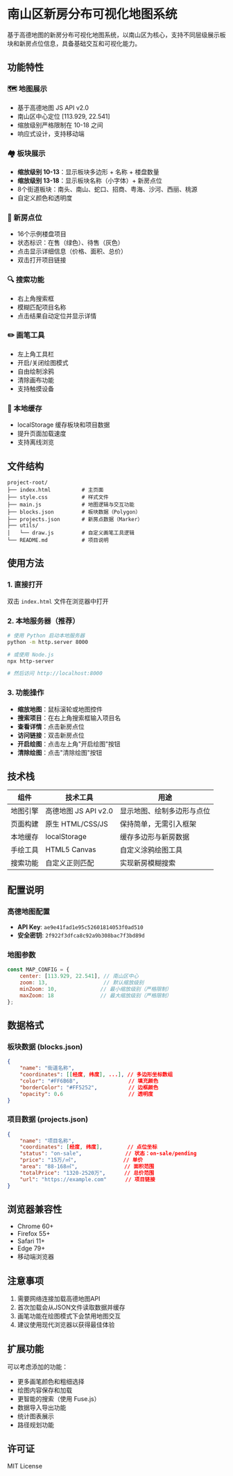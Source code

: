# 南山区新房分布可视化地图系统

基于高德地图的新房分布可视化地图系统，以南山区为核心，支持不同层级展示板块和新房点位信息，具备基础交互和可视化能力。

## 功能特性

### 🗺️ 地图展示
- 基于高德地图 JS API v2.0
- 南山区中心定位 [113.929, 22.541]
- 缩放级别严格限制在 10-18 之间
- 响应式设计，支持移动端

### 🏘️ 板块展示
- **缩放级别 10-13**：显示板块多边形 + 名称 + 楼盘数量
- **缩放级别 13-18**：显示板块名称（小字体）+ 新房点位
- 8个街道板块：南头、南山、蛇口、招商、粤海、沙河、西丽、桃源
- 自定义颜色和透明度

### 🏢 新房点位
- 16个示例楼盘项目
- 状态标识：在售（绿色）、待售（灰色）
- 点击显示详细信息（价格、面积、总价）
- 双击打开项目链接

### 🔍 搜索功能
- 右上角搜索框
- 模糊匹配项目名称
- 点击结果自动定位并显示详情

### ✏️ 画笔工具
- 左上角工具栏
- 开启/关闭绘图模式
- 自由绘制涂鸦
- 清除画布功能
- 支持触摸设备

### 💾 本地缓存
- localStorage 缓存板块和项目数据
- 提升页面加载速度
- 支持离线浏览

## 文件结构

```
project-root/
├── index.html          # 主页面
├── style.css           # 样式文件
├── main.js             # 地图逻辑与交互功能
├── blocks.json         # 板块数据（Polygon）
├── projects.json       # 新房点数据（Marker）
├── utils/
│   └── draw.js         # 自定义画笔工具逻辑
└── README.md           # 项目说明
```

## 使用方法

### 1. 直接打开
双击 `index.html` 文件在浏览器中打开

### 2. 本地服务器（推荐）
```bash
# 使用 Python 启动本地服务器
python -m http.server 8000

# 或使用 Node.js
npx http-server

# 然后访问 http://localhost:8000
```

### 3. 功能操作
- **缩放地图**：鼠标滚轮或地图控件
- **搜索项目**：在右上角搜索框输入项目名
- **查看详情**：点击新房点位
- **访问链接**：双击新房点位
- **开启绘图**：点击左上角"开启绘图"按钮
- **清除绘图**：点击"清除绘图"按钮

## 技术栈

| 组件 | 技术工具 | 用途 |
|------|----------|------|
| 地图引擎 | 高德地图 JS API v2.0 | 显示地图、绘制多边形与点位 |
| 页面构建 | 原生 HTML/CSS/JS | 保持简单，无需引入框架 |
| 本地缓存 | localStorage | 缓存多边形与新房数据 |
| 手绘工具 | HTML5 Canvas | 自定义涂鸦绘图工具 |
| 搜索功能 | 自定义正则匹配 | 实现新房模糊搜索 |

## 配置说明

### 高德地图配置
- **API Key**: `ae9e41fad1e95c52601814053f0ad510`
- **安全密钥**: `2f922f3dfca8c92a9b308bac7f3bd89d`

### 地图参数
```javascript
const MAP_CONFIG = {
    center: [113.929, 22.541], // 南山区中心
    zoom: 13,                  // 默认缩放级别
    minZoom: 10,              // 最小缩放级别（严格限制）
    maxZoom: 18               // 最大缩放级别（严格限制）
};
```

## 数据格式

### 板块数据 (blocks.json)
```json
{
    "name": "街道名称",
    "coordinates": [[经度, 纬度], ...], // 多边形坐标数组
    "color": "#FF6B6B",                // 填充颜色
    "borderColor": "#FF5252",          // 边框颜色
    "opacity": 0.6                     // 透明度
}
```

### 项目数据 (projects.json)
```json
{
    "name": "项目名称",
    "coordinates": [经度, 纬度],        // 点位坐标
    "status": "on-sale",              // 状态：on-sale/pending
    "price": "15万/㎡",               // 单价
    "area": "88-168㎡",               // 面积范围
    "totalPrice": "1320-2520万",      // 总价范围
    "url": "https://example.com"      // 项目链接
}
```

## 浏览器兼容性

- Chrome 60+
- Firefox 55+
- Safari 11+
- Edge 79+
- 移动端浏览器

## 注意事项

1. 需要网络连接加载高德地图API
2. 首次加载会从JSON文件读取数据并缓存
3. 画笔功能在绘图模式下会禁用地图交互
4. 建议使用现代浏览器以获得最佳体验

## 扩展功能

可以考虑添加的功能：
- 更多画笔颜色和粗细选择
- 绘图内容保存和加载
- 更智能的搜索（使用 Fuse.js）
- 数据导入导出功能
- 统计图表展示
- 路径规划功能

## 许可证

MIT License 